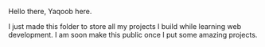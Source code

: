 Hello there, Yaqoob here. 

I just made this folder to store all my projects I build while learning web development. I am soon make this public once I put some amazing projects.
